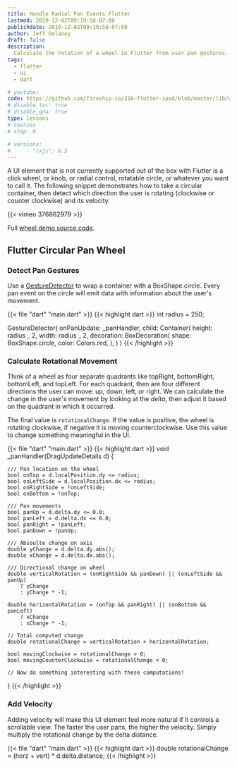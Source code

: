 ```yaml
---
title: Handle Radial Pan Events Flutter
lastmod: 2019-12-02T09:19:58-07:00
publishdate: 2019-12-02T09:19:58-07:00
author: Jeff Delaney
draft: false
description:
  Calculate the rotation of a wheel in Flutter from user pan gestures.
tags:
  - flutter
  - ui
  - dart

# youtube:
code: https://github.com/fireship-io/216-flutter-ipod/blob/master/lib/wheel.dart
# disable_toc: true
# disable_qna: true
type: lessons
# courses
# step: 0

# versions:
#     - "rxjs": 6.3
---
```


A UI element that is not currently supported out of the box with Flutter is a
click wheel, or knob, or radial control, rotatable circle, or whatever you want
to call it. The following snippet demonstrates how to take a circular container,
then detect which direction the user is rotating (clockwise or counter
clockwise) and its velocity.

{{< vimeo 376862979 >}}

Full
[wheel demo source code](https://github.com/fireship-io/216-flutter-ipod/blob/master/lib/wheel.dart).

## Flutter Circular Pan Wheel

### Detect Pan Gestures

Use a
[GestureDetector](https://api.flutter.dev/flutter/widgets/GestureDetector-class.html)
to wrap a container with a BoxShape.circle. Every pan event on the circle will
emit data with information about the user's movement.

{{< file "dart" "main.dart" >}} {{< highlight dart >}} int radius = 250;

GestureDetector( onPanUpdate: \_panHandler, child: Container( height: radius _
2, width: radius _ 2, decoration: BoxDecoration( shape: BoxShape.circle, color:
Colors.red, ), ) ) {{< /highlight >}}

### Calculate Rotational Movement

Think of a wheel as four separate quadrants like topRight, bottomRight,
bottomLeft, and topLeft. For each quadrant, then are four different directions
the user can move: up, down, left, or right. We can calculate the change in the
user's movement by looking at the _delta_, then adjust it based on the quadrant
in which it occurred.

The final value is `rotationalChange`. If the value is positive, the wheel is
rotating clockwise, if negative it is moving counterclockwise. Use this value to
change something meaningful in the UI.

{{< file "dart" "main.dart" >}} {{< highlight dart >}} void
\_panHandler(DragUpdateDetails d) {

    /// Pan location on the wheel
    bool onTop = d.localPosition.dy <= radius;
    bool onLeftSide = d.localPosition.dx <= radius;
    bool onRightSide = !onLeftSide;
    bool onBottom = !onTop;

    /// Pan movements
    bool panUp = d.delta.dy <= 0.0;
    bool panLeft = d.delta.dx <= 0.0;
    bool panRight = !panLeft;
    bool panDown = !panUp;

    /// Absoulte change on axis
    double yChange = d.delta.dy.abs();
    double xChange = d.delta.dx.abs();

    /// Directional change on wheel
    double verticalRotation = (onRightSide && panDown) || (onLeftSide && panUp)
        ? yChange
        : yChange * -1;

    double horizontalRotation = (onTop && panRight) || (onBottom && panLeft)
        ? xChange
        : xChange * -1;

    // Total computed change
    double rotationalChange = verticalRotation + horizontalRotation;

    bool movingClockwise = rotationalChange > 0;
    bool movingCounterClockwise = rotationalChange < 0;

    // Now do something interesting with these computations!

} {{< /highlight >}}

### Add Velocity

Adding velocity will make this UI element feel more natural if it controls a
scrollable view. The faster the user pans, the higher the velocity. Simply
multiply the rotational change by the delta distance.

{{< file "dart" "main.dart" >}} {{< highlight dart >}} double rotationalChange =
(horz + vert) \* d.delta.distance; {{< /highlight >}}

